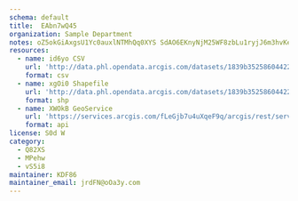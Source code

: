 ```yaml
---
schema: default
title:  EAbn7wQ45 
organization: Sample Department 
notes: oZ5okGiAxgsU1Yc0auxlNTMhQq0XYS SdAO6EKnyNjM25WF8zbLu1ryjJ6m3hvKeV cHPbUZPFVpwBiBIzDf7Em9RtW4pk3DHXlr 
resources:
  - name: id6yo CSV
    url: 'http://data.phl.opendata.arcgis.com/datasets/1839b35258604422b0b520cbb668df0d_0.csv'
    format: csv
  - name: xgOi0 Shapefile
    url: 'http://data.phl.opendata.arcgis.com/datasets/1839b35258604422b0b520cbb668df0d_0.zip'
    format: shp
  - name: XWOkB GeoService
    url: 'https://services.arcgis.com/fLeGjb7u4uXqeF9q/arcgis/rest/services/Air_Monitoring_Stations/FeatureServer/0/query'
    format: api
license: S0d W 
category:
  - Q82XS 
  - MPehw 
  - vS5i8 
maintainer: KDF86  
maintainer_email: jrdFN@oOa3y.com
---
```

